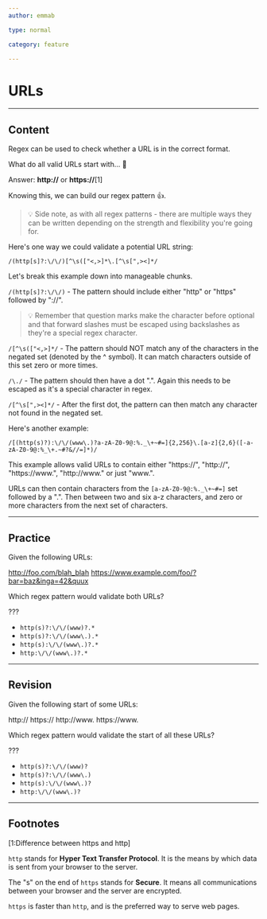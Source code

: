 ```yaml
---
author: emmab

type: normal

category: feature

---
```


# URLs

---
## Content

Regex can be used to check whether a URL is in the correct format.

What do all valid URLs start with... 🤔

Answer: **http://** or **https://**[1]

Knowing this, we can build our regex pattern 👍. 

> 💡 Side note, as with all regex patterns - there are multiple ways they can be written depending on the strength and flexibility you're going for.

Here's one way we could validate a potential URL string:

`/(http[s]?:\/\/)[^\s(["<,>]*\.[^\s[",><]*/`

Let's break this example down into manageable chunks.

`/(http[s]?:\/\/)` - The pattern should include either "http" or "https" followed by "://". 

> 💡 Remember that question marks make the character before optional and that forward slashes must be escaped using backslashes as they're a special regex character.

`/[^\s(["<,>]*/` - The pattern should NOT match any of the characters in the negated set (denoted by the ^ symbol). It can match characters outside of this set zero or more times.

`/\./` - The pattern should then have a dot ".". Again this needs to be escaped as it's a special character in regex. 

`/[^\s[",><]*/` - After the first dot, the pattern can then match any character not found in the negated set.

Here's another example:

`/[(http(s)?):\/\/(www\.)?a-zA-Z0-9@:%._\+~#=]{2,256}\.[a-z]{2,6}([-a-zA-Z0-9@:%_\+.~#?&//=]*)/`

This example allows valid URLs to contain either "https://", "http://", "https://www.", "http://www." or just "www.".

URLs can then contain characters from the `[a-zA-Z0-9@:%._\+~#=]` set followed by a ".". Then between two and six a-z characters, and zero or more characters from the next set of characters.

---
## Practice

Given the following URLs:

http://foo.com/blah_blah
https://www.example.com/foo/?bar=baz&inga=42&quux

Which regex pattern would validate both URLs?

???

- `http(s)?:\/\/(www)?.*`
- `http(s)?:\/\/(www\.).*`
- `http(s):\/\/(www\.)?.*`
- `http:\/\/(www\.)?.*`


---
## Revision

Given the following start of some URLs:

http://
https://
http://www.
https://www.

Which regex pattern would validate the start of all these URLs?

???

- `http(s)?:\/\/(www)?`
- `http(s)?:\/\/(www\.)`
- `http(s):\/\/(www\.)?`
- `http:\/\/(www\.)?`


---
## Footnotes

[1:Difference between https and http]

`http` stands for **Hyper Text Transfer Protocol**. It is the means by which data is sent from your browser to the server.

The "s" on the end of `https` stands for **Secure**. It means all communications between your browser and the server are encrypted.

`https` is faster than `http`, and is the preferred way to serve web pages.